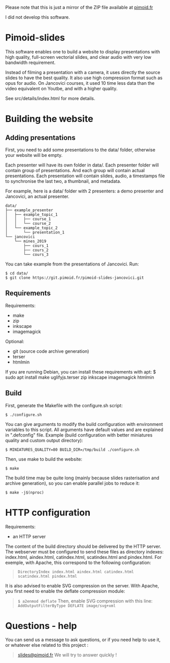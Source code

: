 Please note that this is just a mirror of the ZIP file available at [pimoid.fr](https://pimoid.fr/)

I did not develop this software.

# Pimoid-slides

This software enables one to build a website to display presentations with high
quality, full-screen vectorial slides, and clear audio with very low bandwidth
requirement.

Instead of filming a presentation with a camera, it uses directly the source
slides to have the best quality. It also use high compression format such as
opus for audio.
On Jancovici courses, it used 10 time less data than the video equivalent on
Youtbe, and with a higher quality.

See src/details/index.html for more details.

# Building the website

## Adding presentations

First, you need to add some presentations to the data/ folder, otherwise your
website will be empty.

Each presenter will have its own folder in data/. Each presenter folder will
contain group of presentations. And each group will contain actual presentations.
Each presentation will contain slides, audio, a timestamps file to synchronise the last
two, a thumbnail, and metadata.

For example, here is a data/ folder with 2 presenters: a demo presenter and
Jancovici, an actual presenter.

```
data/
├── example_presenter
│   ├── example_topic_1
│   │   ├── course_1
│   │   └── course_2
│   └── example_topic_2
│       └── presentation_1
└── jancovici
    └── mines_2019
        ├── cours_1
        ├── cours_2
        └── cours_3
```

You can take example from the presentations of Jancovici.
Run:
```
$ cd data/
$ git clone https://git.pimoid.fr/pimoid-slides-jancovici.git
```

## Requirements

Requirements:

- make
- zip
- inkscape
- imagemagick

Optional:

- git (source code archive generation)
- terser
- htmlmin

If you are running Debian, you can install these requirements with apt:
$ sudo apt install make uglifyjs.terser zip inkscape imagemagick htmlmin

## Build

First, generate the Makefile with the configure.sh script:
```
$ ./configure.sh
```

You can give arguments to modify the build configuration with environment
variables to this script. All arguments have default values and are explained
in ".defconfig" file. Example (build configuration with better
miniatures quality and custom output directory):
```
$ MINIATURES_QUALITY=80 BUILD_DIR=/tmp/build ./configure.sh
```

Then, use make to build the website:
```
$ make
```

The build time may be quite long (mainly because slides rasterisation and
archive generation), so you can enable parallel jobs to reduce it:
```
$ make -j$(nproc)
```

# HTTP configuration

Requirements:

- an HTTP server

The content of the build directory should be delivered by the HTTP server.
The webserver must be configured to send these files as directory indexes:
index.html, aindex.html, catindex.html, scatindex.html and pindex.html.
For exemple, with Apache, this correspond to the following configuration:
> `DirectoryIndex index.html aindex.html catindex.html scatindex.html pindex.html`

It is also advised to enable SVG compression on the server. With Apache, you
first need to enable the deflate compression module:
> `$ a2enmod deflate`
Then, enable SVG compression with this line:
> `AddOutputFilterByType DEFLATE image/svg+xml`

# Questions - help

You can send us a message to ask questions, or if you need help to use it, or
whatever else related to this project :
> slides@pimoid.fr
We will try to answer quickly !
